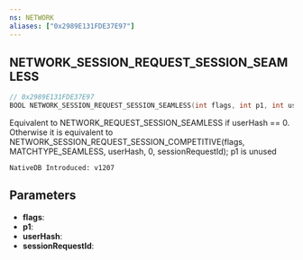 ```yaml
---
ns: NETWORK
aliases: ["0x2989E131FDE37E97"]
---
```

## NETWORK_SESSION_REQUEST_SESSION_SEAMLESS

```c
// 0x2989E131FDE37E97
BOOL NETWORK_SESSION_REQUEST_SESSION_SEAMLESS(int flags, int p1, int userHash, Any* sessionRequestId);
```

Equivalent to NETWORK_REQUEST_SESSION_SEAMLESS if userHash == 0.
Otherwise it is equivalent to NETWORK_SESSION_REQUEST_SESSION_COMPETITIVE(flags, MATCHTYPE_SEAMLESS, userHash, 0, sessionRequestId);
p1 is unused

```
NativeDB Introduced: v1207
```

## Parameters
* **flags**:
* **p1**:
* **userHash**:
* **sessionRequestId**:
